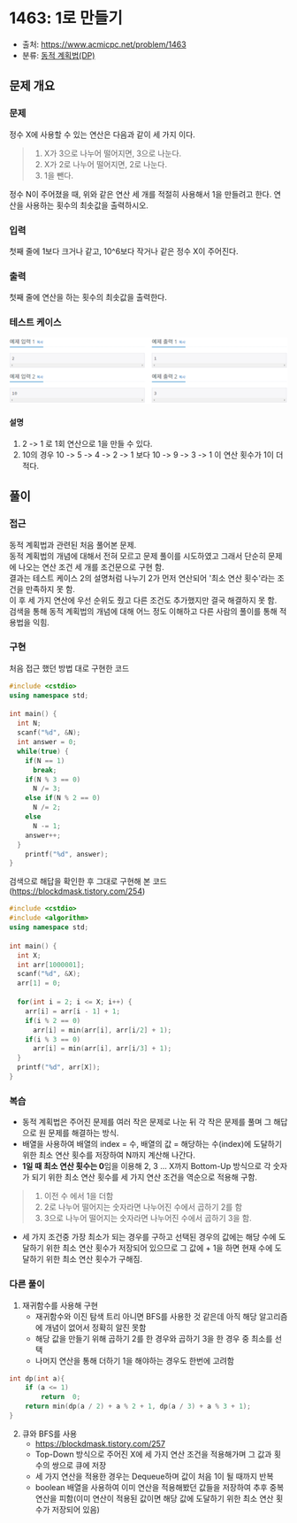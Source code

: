 # 1463: 1로 만들기
- 출처: <https://www.acmicpc.net/problem/1463>
- 분류: [동적 계획법(DP)](https://github.com/irondrum-bell/TIL/blob/master/DataStructure/Dynamic-Programming.md)

## 문제 개요

### 문제
정수 X에 사용할 수 있는 연산은 다음과 같이 세 가지 이다.
> 1. X가 3으로 나누어 떨어지면, 3으로 나눈다.
> 2. X가 2로 나누어 떨어지면, 2로 나눈다.
> 3. 1을 뺀다.
>
정수 N이 주어졌을 때, 위와 같은 연산 세 개를 적절히 사용해서 1을 만들려고 한다. 연산을 사용하는 횟수의 최솟값을 출력하시오.

### 입력
첫째 줄에 1보다 크거나 같고, 10^6보다 작거나 같은 정수 X이 주어진다.

### 출력
첫째 줄에 연산을 하는 횟수의 최솟값을 출력한다.

### 테스트 케이스
![테스트 케이스](/assets/boj-1463-testcase.PNG)

#### 설명
1. 2 -> 1 로 1회 연산으로 1을 만들 수 있다.
2. 10의 경우 10 -> 5 -> 4 -> 2 -> 1 보다 10 -> 9 -> 3 -> 1 이 연산 횟수가 1이 더 적다.

## 풀이

### 접근
동적 계획법과 관련된 처음 풀어본 문제.  
동적 계획법의 개념에 대해서 전혀 모르고 문제 풀이를 시도하였고 그래서 단순히 문제에 나오는 연산 조건 세 개를 조건문으로 구현 함.  
결과는 테스트 케이스 2의 설명처럼 나누기 2가 먼저 연산되어 '최소 연산 횟수'라는 조건을 만족하지 못 함.  
이 후 세 가지 연산에 우선 순위도 줬고 다른 조건도 추가했지만 결국 해결하지 못 함.  
검색을 통해 동적 계획법의 개념에 대해 어느 정도 이해하고 다른 사람의 풀이를 통해 적용법을 익힘.

### 구현
처음 접근 했던 방법 대로 구현한 코드
```c++
#include <cstdio>
using namespace std;

int main() {
  int N;
  scanf("%d", &N);
  int answer = 0;
  while(true) {
    if(N == 1)
      break;
    if(N % 3 == 0)
      N /= 3;
    else if(N % 2 == 0)
      N /= 2;
    else 
      N -= 1;
    answer++;
  }
    printf("%d", answer);
}
```

검색으로 해답을 확인한 후 그대로 구현해 본 코드 (<https://blockdmask.tistory.com/254>)
```c++
#include <cstdio>
#include <algorithm>
using namespace std;

int main() {
  int X;
  int arr[1000001];
  scanf("%d", &X);
  arr[1] = 0;

  for(int i = 2; i <= X; i++) {
    arr[i] = arr[i - 1] + 1;
    if(i % 2 == 0)
      arr[i] = min(arr[i], arr[i/2] + 1);
    if(i % 3 == 0)
      arr[i] = min(arr[i], arr[i/3] + 1);
  }
  printf("%d", arr[X]);
}
```

### 복습
- 동적 계획법은 주어진 문제를 여러 작은 문제로 나눈 뒤 각 작은 문제를 풀며 그 해답으로 원 문제를 해결하는 방식.
- 배열을 사용하여 배열의 index = 수, 배열의 값 = 해당하는 수(index)에 도달하기 위한 최소 연산 횟수를 저장하여 N까지 계산해 나간다.
- **1일 때 최소 연산 횟수는 0**임을 이용해 2, 3 ... X까지 Bottom-Up 방식으로 각 숫자가 되기 위한 최소 연산 횟수를 세 가지 연산 조건을 역순으로 적용해 구함.
> 1. 이전 수 에서 1을 더함
> 2. 2로 나누어 떨어지는 숫자라면 나누어진 수에서 곱하기 2를 함
> 3. 3으로 나누어 떨어지는 숫자라면 나누어진 수에서 곱하기 3을 함.
>
- 세 가지 조건중 가장 최소가 되는 경우를 구하고 선택된 경우의 값에는 해당 수에 도달하기 위한 최소 연산 횟수가 저장되어 있으므로 그 값에 + 1을 하면 현재 수에 도달하기 위한 최소 연산 횟수가 구해짐.

### 다른 풀이
1. 재귀함수를 사용해 구현
    - 재귀함수와 이진 탐색 트리 아니면 BFS를 사용한 것 같은데 아직 해당 알고리즘에 개념이 없어서 정확히 알진 못함
    - 해당 값을 만들기 위해 곱하기 2를 한 경우와 곱하기 3을 한 경우 중 최소를 선택
    - 나머지 연산을 통해 더하기 1을 해야하는 경우도 한번에 고려함
```c++
int dp(int a){
	if (a <= 1)
		return  0;
	return min(dp(a / 2) + a % 2 + 1, dp(a / 3) + a % 3 + 1);
}
```

2. 큐와 BFS를 사용
    - <https://blockdmask.tistory.com/257>
    - Top-Down 방식으로 주어진 X에 세 가지 연산 조건을 적용해가며 그 값과 횟수의 쌍으로 큐에 저장
    - 세 가지 연산을 적용한 경우는 Dequeue하며 값이 처음 1이 될 때까지 반복
    - boolean 배열을 사용하여 이미 연산을 적용해봤던 값들을 저장하여 추후 중복 연산을 피함(이미 연산이 적용된 값이면 해당 값에 도달하기 위한 최소 연산 횟수가 저장되어 있음)
